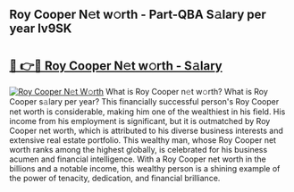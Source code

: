 ## Roy Cooper N𝚎t w𝚘rth - Part-QBA S𝚊lary per year lv9SK

# <h2><a href="http://gc0cfmc.nevu.top/?p=Roy+Cooper">🔗 👉🔴 Roy Cooper N𝚎t w𝚘rth - S𝚊lary</a></h2>

[![Roy Cooper N𝚎t W𝚘rth](https://i.imgur.com/Oavwk0R.jpeg)](http://gc0cfmc.nevu.top/?p=Roy+Cooper)
What is Roy Cooper n𝚎t w𝚘rth? What is Roy Cooper s𝚊lary per year?
This financially successful person's Roy Cooper net worth is considerable, making him one of the wealthiest in his field. His income from his employment is significant, but it is outmatched by Roy Cooper net worth, which is attributed to his diverse business interests and extensive real estate portfolio. This wealthy man, whose Roy Cooper net worth ranks among the highest globally, is celebrated for his business acumen and financial intelligence. With a Roy Cooper net worth in the billions and a notable income, this wealthy person is a shining example of the power of tenacity, dedication, and financial brilliance.
